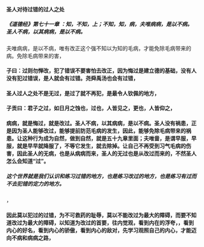 #### 圣人对待过错的过人之处

##### 《道德经》第七十一章 ：知，不知，上；不知，知，病，夫唯病病，是以不病。圣人不病，以其病病，是以不病。

夫唯病病，是以不病，唯有改正这个强不知以为知的毛病，才能免除毛病带来的病。免除毛病带来的害，


#### 子曰：过则勿惮改，犯了错误不要害怕去改正，因为悔过是建立德的基础，没有人没有犯过错误，是人就会有过错。尧舜禹汤也会有过错，

#### 圣人过人之处不是无过，是过了就不再犯，是最令人钦佩的地方，

#### 子贡曰：君子之过，如日月之蚀也，过也，人皆见之，更也，人皆仰之，

####  病病，就是悔过，就是改过。圣人不病，以其病病，是以不病。圣人没有祸患，正是因为圣人能够改过，能够提前防范毛病的发生，因此，能够免除毛病带来的祸患。让这种行为成为自然，做到自然，就是五十九章里面；夫唯啬，是谓早服，早服，就是早早就降服了，不等它发生，就去除掉。让自己不再受到习气毛病的伤害，因此圣人的无病，也是从病病而来，圣人的无过也是从改过而来的，不然圣人怎么会知道“过”。

##### 这个世界就是我们认识和练习过错的地方，也是练习改过的地方，也是练习有过而不去犯错的定力的地方。
，
####  因此莫以犯过的过错，为不可救药的耻辱，莫以不能改过为最大的障碍，而要不知道改过为最大的障碍，以知道为改过的首要，往内觉观，看到内在的浮夸，，看到内心的好名，看到内心的骄傲，看到内心的敌对，先学习观照自己的内心，才能迈向不病和病病之路，






